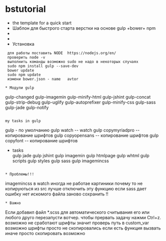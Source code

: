 # bstutorial
* the template for a quick start
* Шаблон для быстрого старта верстки на основе gulp +bower+ npm
* 
* 
* Установка

```
 для работы поставить NODE  https://nodejs.org/en/
 проверить node -v
 выполнить команды возможно sudo не надо в некоторых случаях 
 sudo npm install gulp --save-dev
 bower update
 sudo npm update
 измени bower.json - name   avtor

* Модули gulp
```
gulp-changed
gulp-imagemin
gulp-minify-html
gulp-jshint
gulp-concat
gulp-strip-debug
gulp-uglify
gulp-autoprefixer
gulp-minify-css
gulp-sass
gulp-jade
gulp-notify
```

my tasks in gulp
```
gulp - по умолчанию 
gulp watch -- watch
gulp copymyriadpro   -- копирование шрифтов 
gulp copyopensans    -- копирование шрифтов 
gulp copyfont    -- копирование шрифтов 
  * tasks  
gulp jade
gulp jshint
gulp imagemin
gulp htmlpage
gulp whtml
gulp scripts
gulp styles
gulp sass
gulp imagemincss  


```

* Проблемы!!!
```
imagemincss   в watch иногда не работае 
картиники почему то не копируються из src 
лучше отключить эту функцию 
если sass дает ошибку нет искомого файла заново сохранить !!

```
* Важно
```
Если добавил файл *.scss для автоматического считывания его 
или любого друго перезапусти вотчер. чтобы прервать задачу нажми Ctrl+z.
возможно не сработают шрифты значит проверь путь в custom_var
возможно шрифты просто не скопировались если есть функция вызвать иначе просто скопировать 
возможно 
